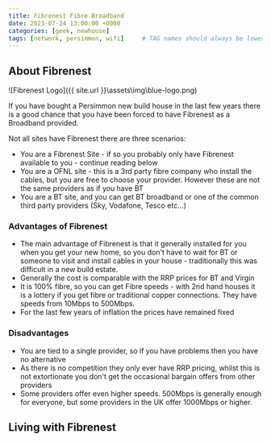```yaml
---
title: Fibrenest Fibre Broadband
date: 2023-07-24 13:00:00 +0000
categories: [geek, newhouse]
tags: [network, persimmon, wifi]     # TAG names should always be lowercase
---
```


## About Fibrenest

![Fibrenest Logo]({{ site.url }}\assets\img\blue-logo.png)

If you have bought a Persimmon new build house in the last few years there is a good chance that you have been forced to have Fibrenest as a Broadband provided. 

Not all sites have Fibrenest there are three scenarios:

* You are a Fibrenest Site - if so you probably only have Fibrenest available to you - continue reading below
* You are a OFNL site - this is a 3rd party fibre company who install the cables, but you are free to choose your provider. However these are not the same providers as if you have BT
* You are a BT site, and you can get BT broadband or one of the common third party providers (Sky, Vodafone, Tesco etc...)

### Advantages of Fibrenest
* The main advantage of Fibrenest is that it generally installed for you when you get your new home, so you don't have to wait for BT or someone to visit and install cables in your house - traditionally this was difficult in a new build estate.
* Generally the cost is comparable with the RRP prices for BT and Virgin
* It is 100% fibre, so you can get Fibre speeds - with 2nd hand houses it is a lottery if you get fibre or traditional copper connections. They have speeds from 10Mbps to 500Mbps.
* For the last few years of inflation the prices have remained fixed

### Disadvantages
* You are tied to a single provider, so if you have problems then you have no alternative
* As there is no competition they only ever have RRP pricing, whilst this is not extortionate you don't get the occasional bargain offers from other providers
* Some providers offer even higher speeds. 500Mbps is generally enough for everyone, but some providers in the UK offer 1000Mbps or higher.

## Living with Fibrenest



